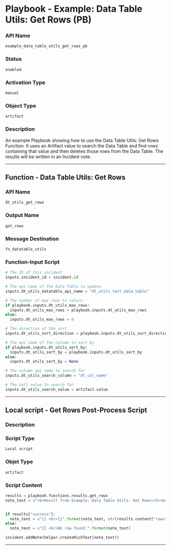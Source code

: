 <!--
    DO NOT MANUALLY EDIT THIS FILE
    THIS FILE IS AUTOMATICALLY GENERATED WITH resilient-sdk codegen
    Generated with resilient-sdk v49.0.4423
-->

# Playbook - Example: Data Table Utils: Get Rows (PB)

### API Name
`example_data_table_utils_get_rows_pb`

### Status
`enabled`

### Activation Type
`manual`

### Object Type
`artifact`

### Description
An example Playbook showing how to use the Data Table Utils: Get Rows Function. It uses an Artifact value to search the Data Table and find rows containing that value and then deletes those rows from the Data Table. The results will be written in an Incident note.


---
## Function - Data Table Utils: Get Rows

### API Name
`dt_utils_get_rows`

### Output Name
`get_rows`

### Message Destination
`fn_datatable_utils`

### Function-Input Script
```python
# The ID of this incident
inputs.incident_id = incident.id

# The api name of the Data Table to update
inputs.dt_utils_datatable_api_name = "dt_utils_test_data_table"

# The number of max rows to return
if playbook.inputs.dt_utils_max_rows:
  inputs.dt_utils_max_rows = playbook.inputs.dt_utils_max_rows
else:
  inputs.dt_utils_max_rows = 0

# The direction of the sort
inputs.dt_utils_sort_direction = playbook.inputs.dt_utils_sort_direction

# The api name of the column to sort by
if playbook.inputs.dt_utils_sort_by:
  inputs.dt_utils_sort_by = playbook.inputs.dt_utils_sort_by
else:
  inputs.dt_utils_sort_by = None

# The column api name to search for
inputs.dt_utils_search_column = "dt_col_name"

# The cell value to search for
inputs.dt_utils_search_value = artifact.value
```

---

## Local script - Get Rows Post-Process Script

### Description


### Script Type
`Local script`

### Objet Type
`artifact`

### Script Content
```python
results = playbook.functions.results.get_rows
note_text = u"<b>Result from Example: Data Table Utils: Get Rows</b><br> search value: {}".format(results["inputs"]["dt_utils_search_value"])


if results["success"]:
  note_text = u"{} <br>{}".format(note_text, str(results.content["rows"]))
else:
  note_text = u"{} <br>No row found.".format(note_text)

incident.addNote(helper.createRichText(note_text))
```

---
